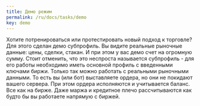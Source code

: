 ```yaml
---
title: Демо режим
permalink: /ru/docs/tasks/demo
key: demo
---
```


Хотите потренироваться или протестировать новый подход к торговле? Для этого сделан демо субпрофиль. Вы видите реальные рыночные данные: цены, сделки, стакан. И при этом у вас демо счет на огромную сумму. Стоит отменить, что это неспроста называется субпрофиль - для его работы необходимо иметь основной профиль с введенными ключами биржи. Только так можно работать с реальными рыночными данными.
То есть вы (или бот) выставляете ордера, но они не покидают вашего сервера. При этом ордера исполняются и учитывается баланс. Все как на бирже. Даже маржа и кредитное плечо рассчитываются как будто бы вы работаете напрямую с биржей.